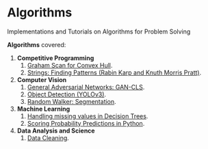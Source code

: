 # Algorithms
Implementations and Tutorials on Algorithms for Problem Solving

**Algorithms** covered:

1. **Competitive Programming**
    1. <a href="https://github.com/krshrimali/Algorithms/tree/master/Competitive-Programming/3D-Variants">Graham Scan for Convex Hull</a>.
    2. <a href="https://github.com/krshrimali/Algorithms/tree/master/Competitive-Programming/Strings/FindingPatterns">Strings: Finding Patterns (Rabin Karp and Knuth Morris Pratt)</a>.
2. **Computer Vision**
    1. <a href="https://github.com/krshrimali/Algorithms/tree/master/Computer-Vision-Algorithms/GANs">General Adversarial Networks: GAN-CLS</a>.
    2. <a href="https://github.com/krshrimali/Algorithms/tree/master/Computer-Vision-Algorithms/Object-Detection">Object Detection (YOLOv3)</a>.
    3. <a href="https://github.com/krshrimali/Algorithms/tree/master/Computer-Vision-Algorithms/Segmentation">Random Walker: Segmentation</a>.
3. **Machine Learning**
    1. <a href="https://github.com/krshrimali/Algorithms/tree/master/Machine-Learning-Algorithms/Decision-Trees">Handling missing values in Decision Trees</a>.
    2. <a href="https://github.com/krshrimali/Algorithms/blob/master/Machine-Learning-Algorithms/Prob_pred.py">Scoring Probability Predictions in Python</a>.
4. **Data Analysis and Science**
    1. <a href="https://github.com/krshrimali/Algorithms/tree/master/Data-Science/Cleaning">Data Cleaning</a>.

